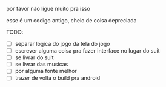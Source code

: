 por favor não ligue muito pra isso


esse é um codigo antigo, cheio de coisa depreciada

TODO:

- [ ] separar lógica do jogo da tela do jogo
- [ ] escrever alguma coisa pra fazer interface no lugar do suit
- [ ] se livrar do suit
- [ ] se livrar das musicas
- [ ] por alguma fonte melhor
- [ ] trazer de volta o build pra android
